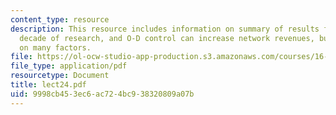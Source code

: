 ```yaml
---
content_type: resource
description: This resource includes information on summary of results from over a
  decade of research, and O-D control can increase network revenues, but impact depends
  on many factors.
file: https://ol-ocw-studio-app-production.s3.amazonaws.com/courses/16-75j-airline-management-spring-2006/9998cb453ec6ac724bc938320809a07b_lect24.pdf
file_type: application/pdf
resourcetype: Document
title: lect24.pdf
uid: 9998cb45-3ec6-ac72-4bc9-38320809a07b
---
```

